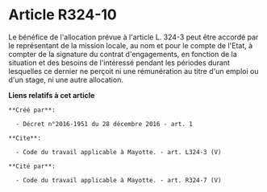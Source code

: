 # Article R324-10

Le bénéfice de l'allocation prévue à l'article L. 324-3 peut être accordé par le représentant de la mission locale, au nom et
pour le compte de l'Etat, à compter de la signature du contrat d'engagements, en fonction de la situation et des besoins de
l'intéressé pendant les périodes durant lesquelles ce dernier ne perçoit ni une rémunération au titre d'un emploi ou d'un
stage, ni une autre allocation.

**Liens relatifs à cet article**

	**Créé par**:

	  - Décret n°2016-1951 du 28 décembre 2016 - art. 1

	**Cite**:

	  - Code du travail applicable à Mayotte. - art. L324-3 (V)

	**Cité par**:

	  - Code du travail applicable à Mayotte. - art. R324-7 (V)

